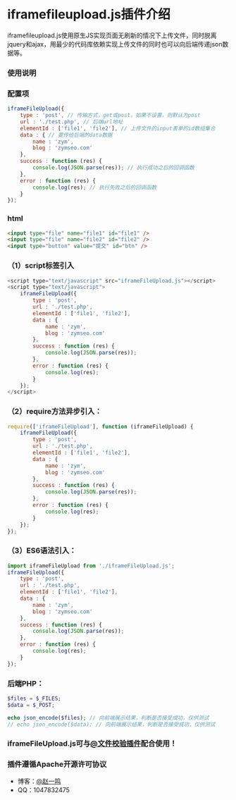 # iframefileupload.js插件介绍

iframefileupload.js使用原生JS实现页面无刷新的情况下上传文件，同时脱离jquery和ajax，用最少的代码库依赖实现上传文件的同时也可以向后端传递json数据等。

### 使用说明

### 配置项
``` javascript
iframeFileUpload({
	type : 'post', // 传输方式，get或post，如果不设置，则默认为post
	url : './test.php', // 后端url地址
	elementId : ['file1', 'file2'], // 上传文件的input表单的id数组集合
	data : { // 要传给后端的data数据
		name : 'zym',
		blog : 'zymseo.com'
	},
	success : function (res) {
		console.log(JSON.parse(res)); // 执行成功之后的回调函数
	},
	error : function (res) {
		console.log(res); // 执行失败之后的回调函数
	}
});
```

### html

``` html
<input type="file" name="file1" id="file1" />
<input type="file" name="file2" id="file2" />
<input type="button" value="提交" id="btn" />
```

### （1）script标签引入

``` javascript
<script type="text/javascript" src="iframeFileUpload.js"></script>
<script type="text/javascript">
	iframeFileUpload({
		type : 'post',
		url : './test.php',
		elementId : ['file1', 'file2'],
		data : {
			name : 'zym',
			blog : 'zymseo.com'
		},
		success : function (res) {
			console.log(JSON.parse(res));
		},
		error : function (res) {
			console.log(res);
		}
	});
</script>
```
### （2）require方法异步引入：
``` javascript
require(['iframeFileUpload'], function (iframeFileUpload) {
	iframeFileUpload({
		type : 'post',
		url : './test.php',
		elementId : ['file1', 'file2'],
		data : {
			name : 'zym',
			blog : 'zymseo.com'
		},
		success : function (res) {
			console.log(JSON.parse(res));
		},
		error : function (res) {
			console.log(res);
		}
	});
});
```
### （3）ES6语法引入：
``` javascript
import iframeFileUpload from './iframeFileUpload.js';
iframeFileUpload({
	type : 'post',
	url : './test.php',
	elementId : ['file1', 'file2'],
	data : {
		name : 'zym',
		blog : 'zymseo.com'
	},
	success : function (res) {
		console.log(JSON.parse(res));
	},
	error : function (res) {
		console.log(res);
	}
});
```
### 后端PHP：
``` php
$files = $_FILES;
$data = $_POST;

echo json_encode($files); // 向前端展示结果，判断是否接受成功，仅供测试
// echo json_encode($data); // 向前端展示结果，判断是否接受成功，仅供测试
```
### iframeFileUpload.js可与[@文件校验插件](https://github.com/zymseo/validateFileUpload)配合使用！
### 插件遵循Apache开源许可协议
- 博客：[@赵一鸣](http://www.zymseo.com)
- QQ：1047832475